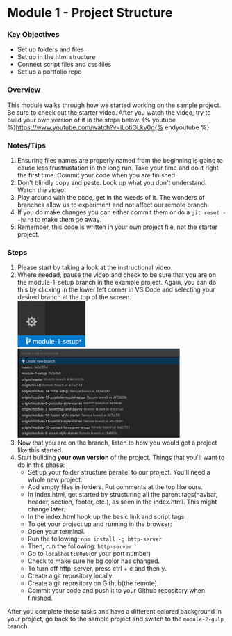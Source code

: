 # Module 1 - Project Structure

### Key Objectives
* Set up folders and files
* Set up in the html structure
* Connect script files and css files
* Set up a portfolio repo

### Overview 
This module walks through how we started working on the sample project. Be sure
to check out the starter video. After you watch the video, try to build 
your own version of it in the steps below. {% youtube %}https://www.youtube.com/watch?v=iLotiOLky0g{% endyoutube %}

### Notes/Tips
1. Ensuring files names are properly named from the beginning is going to cause 
   less frustrustation in the long run. Take your time and do it right the first
   time. Commit your code when you are finished.
2. Don't blindly copy and paste. Look up what you don't understand. Watch the video.
3. Play around with the code, get in the weeds of it. The wonders of branches allow
   us to experiment and not affect our remote branch.
4. If you do make changes you can either commit them or do a `git reset --hard` to 
   make them go away.
5. Remember, this code is written in your own project file, not the starter project.

### Steps
1. Please start by taking a look at the instructional video.
2. Where needed, pause the video and check to be sure that you are on the module-1-setup
   branch in the example project. Again, you can do this by clicking in the lower left
   corner in VS Code and selecting your desired branch at the top of the screen.
   <br>
   ![Lower Left Corner](Branch.PNG) ![Top Center](bselect.png)
3. Now that you are on the branch, listen to how you would get a project like this started.
4. Start building **your own version** of the project. Things that you'll want to do in this
   phase:
   * Set up your folder structure parallel to our project. You'll need a whole new project.
   * Add empty files in folders. Put comments at the top like ours.
   * In index.html, get started by structuring all the parent tags(navbar, header, section,
     footer, etc.), as seen in the index.html. This might change later.
   * In the index.html hook up the basic link and script tags.
   * To get your project up and running in the browser:
    * Open your terminal.
    * Run the following: `npm install -g http-server`
    * Then, run the following: `http-server`
    * Go to `localhost:8080`(or your port number)
    * Check to make sure he bg color has changed.
    * To turn off http-server, press ctrl + c and then y.
    * Create a git repository locally.
    * Create a git repository on Github(the remote).
    * Commit your code and push it to your Github repository when finished.

After you complete these tasks and have a different colored background in your project, go
back to the sample project and switch to the `module-2-gulp` branch. 
